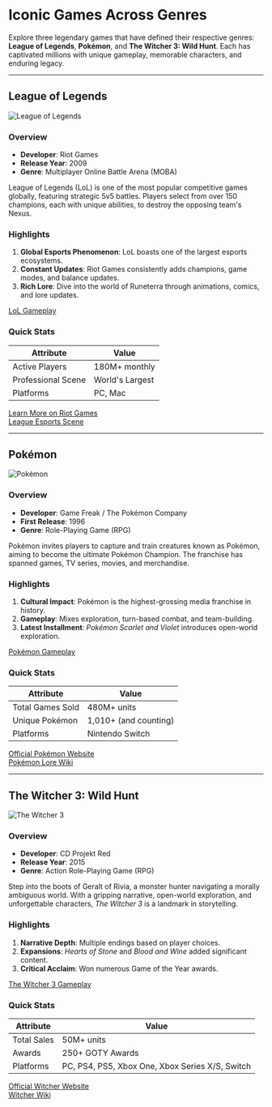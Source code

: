 # Iconic Games Across Genres

Explore three legendary games that have defined their respective genres: **League of Legends**, **Pokémon**, and **The Witcher 3: Wild Hunt**. Each has captivated millions with unique gameplay, memorable characters, and enduring legacy.

---

## League of Legends

![League of Legends](https://images.app.goo.gl/gkL6FoqFGcTx6RJTA.jpg)

### Overview
- **Developer**: Riot Games  
- **Release Year**: 2009  
- **Genre**: Multiplayer Online Battle Arena (MOBA)  

League of Legends (LoL) is one of the most popular competitive games globally, featuring strategic 5v5 battles. Players select from over 150 champions, each with unique abilities, to destroy the opposing team's Nexus.

### Highlights
1. **Global Esports Phenomenon**: LoL boasts one of the largest esports ecosystems.
2. **Constant Updates**: Riot Games consistently adds champions, game modes, and balance updates.
3. **Rich Lore**: Dive into the world of Runeterra through animations, comics, and lore updates.

[LoL Gameplay](https://youtu.be/xgzU1f4aPkE?si=XI1Ue1b_7KmrzqlF)

### Quick Stats

| Attribute          | Value          |
|--------------------|----------------|
| Active Players     | 180M+ monthly  |
| Professional Scene | World's Largest |
| Platforms          | PC, Mac        |

[Learn More on Riot Games](https://www.leagueoflegends.com/)  
[League Esports Scene](https://lolesports.com/)

---

## Pokémon

![Pokémon](every-pokemon-in-a-single-image-v0-of9ktyw8s2ac1.jpg)

### Overview
- **Developer**: Game Freak / The Pokémon Company  
- **First Release**: 1996  
- **Genre**: Role-Playing Game (RPG)  

Pokémon invites players to capture and train creatures known as Pokémon, aiming to become the ultimate Pokémon Champion. The franchise has spanned games, TV series, movies, and merchandise.

### Highlights
1. **Cultural Impact**: Pokémon is the highest-grossing media franchise in history.
2. **Gameplay**: Mixes exploration, turn-based combat, and team-building.
3. **Latest Installment**: *Pokémon Scarlet and Violet* introduces open-world exploration.

[Pokémon Gameplay](https://youtu.be/0VE-XviiLWk?si=rOjcpbxBSYkqJv3S)

### Quick Stats

| Attribute          | Value           |
|--------------------|-----------------|
| Total Games Sold   | 480M+ units     |
| Unique Pokémon     | 1,010+ (and counting) |
| Platforms          | Nintendo Switch |

[Official Pokémon Website](https://www.pokemon.com/)  
[Pokémon Lore Wiki](https://bulbapedia.bulbagarden.net/)

---

## The Witcher 3: Wild Hunt

![The Witcher 3](https://ibb.co/xGG9zmT/)

### Overview
- **Developer**: CD Projekt Red  
- **Release Year**: 2015  
- **Genre**: Action Role-Playing Game (RPG)  

Step into the boots of Geralt of Rivia, a monster hunter navigating a morally ambiguous world. With a gripping narrative, open-world exploration, and unforgettable characters, *The Witcher 3* is a landmark in storytelling.

### Highlights
1. **Narrative Depth**: Multiple endings based on player choices.
2. **Expansions**: *Hearts of Stone* and *Blood and Wine* added significant content.
3. **Critical Acclaim**: Won numerous Game of the Year awards.

[The Witcher 3 Gameplay](https://youtu.be/qK4gTahM18o?si=38gCl4Gkgiqd8p-6)

### Quick Stats

| Attribute          | Value            |
|--------------------|------------------|
| Total Sales        | 50M+ units       |
| Awards             | 250+ GOTY Awards |
| Platforms          | PC, PS4, PS5, Xbox One, Xbox Series X/S, Switch |

[Official Witcher Website](https://thewitcher.com/)  
[Witcher Wiki](https://witcher.fandom.com/wiki/Witcher_Wiki)
